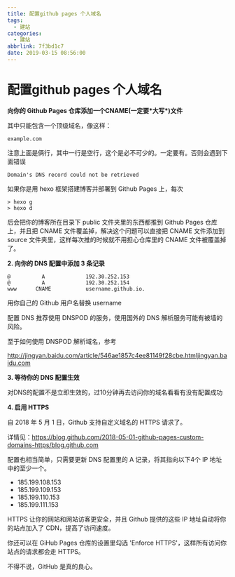 ```yaml
---
title: 配置github pages 个人域名
tags:
  - 建站
categories:
  - 建站
abbrlink: 7f3bd1c7
date: 2019-03-15 08:56:00
---
```

# 配置github pages 个人域名

 **向你的 Github Pages 仓库添加一个CNAME(一定要\*大写\*)文件**

其中只能包含一个顶级域名，像这样：

```text
example.com

```
<!-- more -->
注意上面是俩行，其中一行是空行，这个是必不可少的。一定要有。否则会遇到下面错误

```
Domain's DNS record could not be retrieved
```

如果你是用 hexo 框架搭建博客并部署到 Github Pages 上，每次

```text
> hexo g
> hexo d
```

后会把你的博客所在目录下 public 文件夹里的东西都推到 Github Pages 仓库上，并且把 CNAME 文件覆盖掉，解决这个问题可以直接把 CNAME 文件添加到 source 文件夹里，这样每次推的时候就不用担心仓库里的 CNAME 文件被覆盖掉了。

**2. 向你的 DNS 配置中添加 3 条记录**

```text
@          A             192.30.252.153
@          A             192.30.252.154
www      CNAME           username.github.io.
```

用你自己的 Github 用户名替换 username

配置 DNS 推荐使用 DNSPOD 的服务，使用国外的 DNS 解析服务可能有被墙的风险。

至于如何使用 DNSPOD 解析域名，参考

http://jingyan.baidu.com/article/546ae1857c4ee81149f28cbe.htmljingyan.baidu.com

**3. 等待你的 DNS 配置生效**

对DNS的配置不是立即生效的，过10分钟再去访问你的域名看看有没有配置成功 

**4. 启用 HTTPS**

自 2018 年 5 月 1 日，Github 支持自定义域名的 HTTPS 请求了。

详情见：https://blog.github.com/2018-05-01-github-pages-custom-domains-https/blog.github.com

配置也相当简单，只需要更新 DNS 配置里的 A 记录，将其指向以下4个 IP 地址中的至少一个。

- 185.199.108.153
- 185.199.109.153
- 185.199.110.153
- 185.199.111.153

HTTPS 让你的网站和网站访客更安全，并且 Github 提供的这些 IP 地址自动将你的站点加入了 CDN，提高了访问速度。

你还可以在 GiHub Pages 仓库的设置里勾选 'Enforce HTTPS'，这样所有访问你站点的请求都会走 HTTPS。

不得不说，GitHub 是真的良心。
